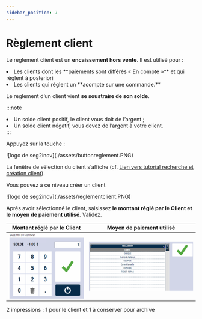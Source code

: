 ```yaml
---
sidebar_position: 7
---
```


# Règlement client

Le règlement client est un **encaissement hors vente**.
Il est utilisé pour :
<li> Les clients dont les **paiements sont différés « En compte »** et qui règlent à posteriori </li>
<li> Les clients qui règlent un **acompte sur une commande.** </li> 

Le règlement d’un client vient **se soustraire de son solde**.

:::note
<li> Un solde client positif, le client vous doit de l’argent ;</li>
<li>  Un solde client négatif, vous devez de l’argent à votre client. </li>
:::

Appuyez sur la touche :

<div className="contenaireImg">
    ![logo de seg2inov](./assets/buttonreglement.PNG)
</div>

La fenêtre de sélection du client s’affiche (cf. [Lien vers tutorial recherche et création client](https://aide.seg2inov.eu/docs/client/recherche)).

Vous pouvez à ce niveau créer un client

<div className="contenaireImg">
    ![logo de seg2inov](./assets/reglementclient.PNG)
</div>

Après avoir sélectionné le client, saisissez **le montant réglé par le Client et le moyen de paiement utilisé**. Validez.


| Montant réglé par le Client       | Moyen de paiement utilisé |
|--------------|--------|
| ![logo de seg2inov](./assets/saisitmontantclient.PNG)| ![logo de seg2inov](./assets/listereglement.PNG) |


2 impressions : 1 pour le client et 1 à conserver pour archive